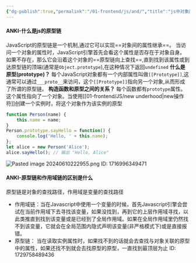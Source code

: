 ```yaml
---
{"dg-publish":true,"permalink":"/01-frontend/js/and/","title":"js中对象原型，原型链之间的关系详解","tags":["js","basic","prototype"],"created":"2024-10-24T16:28:09.000+08:00","updated":"2024-10-24T16:28:09.000+08:00"}
---
```



#### ANKI-什么是js的原型链
JavaScript的原型链是一个机制,通过它可以实现==对象间的属性继承==。
当访问一个对象的属性时，JavaScript引擎首先会看这个属性是否存在于对象自身。
如果不存在，那么它会沿着这个对象的==原型链向上查找==,直到找到该属性或到达原型链的顶端(通常是`Object.prototype`),在这种情况下返回`undefined`
**什么是原型(prototype)？**
每个JavaScript对象都有一个内部属性叫做`[[Prototype]]`,这通常可以通过`___proto__`来访问，这个`[[Prototype]]`指向另一个对象,从而形成了所谓的原型链。
**构造函数和原型之间的关系？**
每个函数都有`prototype`属性。这个属性指向了一个对象。当使用[[01-frontend/JS/new underhood\|new操作符]]创建一个实例时，将这个对象作为该实例的原型
```js
function Person(name) {
    this.name = name;
}
Person.prototype.sayHello = function() {
    console.log('Hello, ' + this.name);
};
let alice = new Person('Alice');
alice.sayHello(); // 输出 "Hello, Alice"
```
![Pasted image 20240610222955.png](/img/user/attachments/Pasted%20image%2020240610222955.png)
ID: 1716996349471





#### ANKI-原型链和作用域链的区别是什么
原型链是对象的查找路径，作用域是变量的查找路径
+ 作用域链：当在Javascript中使用一个变量的时候，首先Javascript引擎会尝试在当前作用域下去寻找该变量，如果没找到，再到它的上层作用域寻找，以此类推直到找到该变量或是已经到了全局作用域。如果在全局作用域里仍然找不到该变量，它就会在全局范围内隐式声明该变量(非严格模式下)或是直接报错。
+ 原型链： 当在读取实例属性时，如果找不到的话就会去查找与对象关联的原型中的属性，如果还找不到就会去找原型的原型，一直找到最顶层为止
ID: 1729758489436

